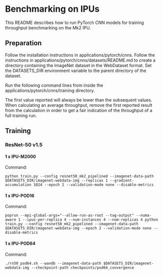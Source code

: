 # Benchmarking on IPUs

This README describes how to run PyTorch CNN models for training throughput benchmarking on the Mk2 IPU.

## Preparation

Follow the installation instructions in applications/pytorch/cnns.
Follow the instructions in applications/pytorch/cnns/datasets/README.md to create a directory containing the ImageNet dataset in the WebDataset format.
Set the DATASETS_DIR environment variable to the parent directory of the dataset.

Run the following command lines from inside the applications/pytorch/cnns/training directory.

The first value reported will always be lower than the subsequent values. When calculating an average throughput, remove the first reported result from the calculation in order to get a fair indication of the throughput of a full training run.

## Training

### ResNet-50 v1.5

#### 1 x IPU-M2000

Command:
```console
python train.py --config resnet50_mk2_pipelined --imagenet-data-path $DATASETS_DIR/imagenet-webdata-img --replicas 1 --gradient-accumulation 1024 --epoch 2 --validation-mode none --disable-metrics
```

#### 1 x IPU-POD16

Command:
```console
poprun --mpi-global-args="--allow-run-as-root --tag-output" --numa-aware 1 --ipus-per-replica 4 --num-instances 4 --num-replicas 4 python train.py --config resnet50_mk2_pipelined --imagenet-data-path $DATASETS_DIR/imagenet-webdata-img --epoch 2 --validation-mode none --disable-metrics
```

#### 1 x IPU-POD64

Command:
```console
./rn50_pod64.sh --wandb --imagenet-data-path $DATASETS_DIR/imagenet-webdata-img --checkpoint-path checkpoints/pod64_convergence
```
